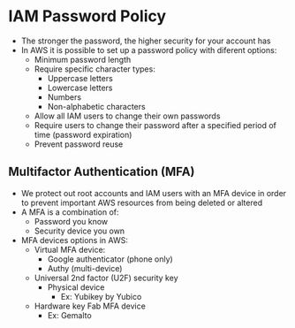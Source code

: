 # IAM Password Policy
 - The stronger the password, the higher security for your account has
 - In AWS it is possible to set up a password policy with diferent options:
    - Minimum password length
    - Require specific character types:
        - Uppercase letters
        - Lowercase letters
        - Numbers
        - Non-alphabetic characters
    - Allow all IAM users to change their own passwords
    - Require users to change their password after a specified period of time (password expiration)
    - Prevent password reuse

## Multifactor Authentication (MFA)
- We protect out root accounts and IAM users with an MFA device in order to prevent important AWS resources from being deleted or altered
- A MFA is a combination of:
    - Password you know
    - Security device you own
- MFA devices options in AWS:
    - Virtual MFA device:
        - Google authenticator (phone only)
        - Authy (multi-device)
    - Universal 2nd factor (U2F) security key
        - Physical device
            - Ex: Yubikey by Yubico
    - Hardware key Fab MFA device
        - Ex: Gemalto